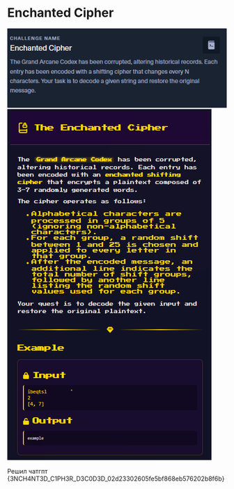 # Enchanted Cipher

![img_35.png](task%2Fimg_35.png)\
![img_36.png](task%2Fimg_36.png)

Решил чатгпт\
{3NCH4NT3D_C1PH3R_D3C0D3D_02d23302605fe5bf868eb576202b8f6b}